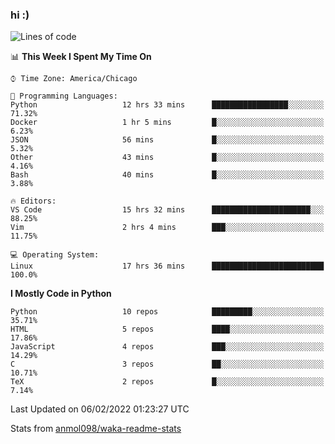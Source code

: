 ### hi :)

<!--START_SECTION:waka-->
![Lines of code](https://img.shields.io/badge/From%20Hello%20World%20I%27ve%20Written-482%20Thousand%20lines%20of%20code-blue)

📊 **This Week I Spent My Time On** 

```text
⌚︎ Time Zone: America/Chicago

💬 Programming Languages: 
Python                   12 hrs 33 mins      █████████████████░░░░░░░░   71.32% 
Docker                   1 hr 5 mins         █░░░░░░░░░░░░░░░░░░░░░░░░   6.23% 
JSON                     56 mins             █░░░░░░░░░░░░░░░░░░░░░░░░   5.32% 
Other                    43 mins             █░░░░░░░░░░░░░░░░░░░░░░░░   4.16% 
Bash                     40 mins             █░░░░░░░░░░░░░░░░░░░░░░░░   3.88%

🔥 Editors: 
VS Code                  15 hrs 32 mins      ██████████████████████░░░   88.25% 
Vim                      2 hrs 4 mins        ███░░░░░░░░░░░░░░░░░░░░░░   11.75%

💻 Operating System: 
Linux                    17 hrs 36 mins      █████████████████████████   100.0%

```

**I Mostly Code in Python** 

```text
Python                   10 repos            █████████░░░░░░░░░░░░░░░░   35.71% 
HTML                     5 repos             ████░░░░░░░░░░░░░░░░░░░░░   17.86% 
JavaScript               4 repos             ███░░░░░░░░░░░░░░░░░░░░░░   14.29% 
C                        3 repos             ██░░░░░░░░░░░░░░░░░░░░░░░   10.71% 
TeX                      2 repos             █░░░░░░░░░░░░░░░░░░░░░░░░   7.14%

```



 Last Updated on 06/02/2022 01:23:27 UTC
<!--END_SECTION:waka-->

Stats from [anmol098/waka-readme-stats](https://github.com/anmol098/waka-readme-stats)